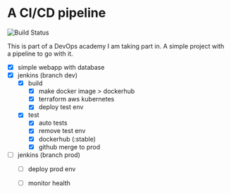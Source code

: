 # A CI/CD pipeline
![Build Status](https://jenkins-gl.bluecom.dev/buildStatus/icon?job=final-project%2Fdev)

This is part of a DevOps academy I am taking part in. A simple project with a pipeline to go with it.

- [x] simple webapp with database
- [x] jenkins (branch dev)
  - [x] build
    - [x] make docker image > dockerhub
    - [x] terraform aws kubernetes
    - [x] deploy test env
  - [x] test
    - [x] auto tests
    - [x] remove test env
    - [x] dockerhub (:stable)
    - [x] github merge to prod
- [ ] jenkins (branch prod)
  - [ ] deploy prod env
  - [ ] monitor health

